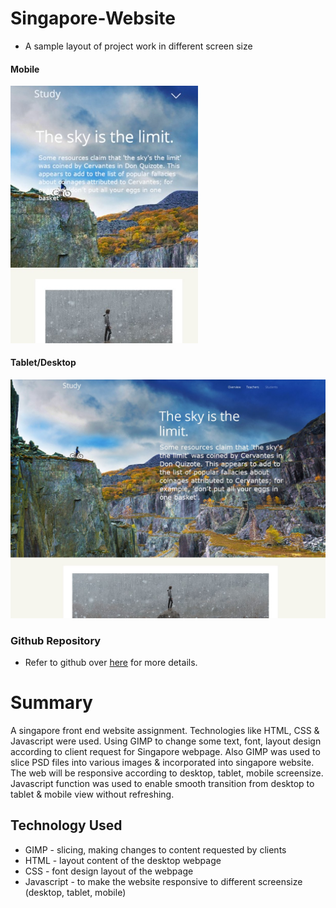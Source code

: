 # Singapore-Website 

* A sample layout of project work in different screen size

#### Mobile ####
<img src="./images/mobile.jpg" alt="drawing" style="width:300px;"/>

 #### Tablet/Desktop ####
<img src="./images/desktop.jpg" alt="drawing" style="width:600px;"/>

### Github Repository
- Refer to github over [here](https://github.com/xunne899/front-end-assignment) for more details.

# Summary
A singapore front end website assignment. Technologies like HTML, CSS & Javascript were used. Using GIMP to change some text, font, layout design according to client request for Singapore webpage. Also GIMP was used to slice PSD files into various images & incorporated into singapore website. The web will be responsive according to desktop, tablet, mobile screensize. Javascript function was used to enable smooth transition from desktop to tablet & mobile view without refreshing.


## Technology Used 
- GIMP - slicing, making changes to content requested by clients
- HTML - layout content of the desktop webpage
- CSS - font design layout of the webpage
- Javascript - to make the website responsive to different screensize (desktop, tablet, mobile)
